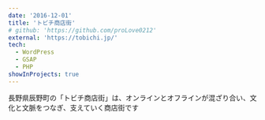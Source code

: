 ```yaml
---
date: '2016-12-01'
title: 'トビチ商店街'
# github: 'https://github.com/proLove0212'
external: 'https://tobichi.jp/'
tech:
  - WordPress
  - GSAP
  - PHP
showInProjects: true
---
```


長野県辰野町の「トビチ商店街」は、オンラインとオフラインが混ざり合い、文化と文脈をつなぎ、支えていく商店街です
